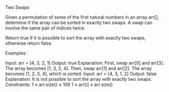 Two Swaps

Given a permutation of some of the first natural numbers in an array arr[], determine if the array can be sorted in exactly two swaps. A swap can involve the same pair of indices twice.

Return true if it is possible to sort the array with exactly two swaps, otherwise return false.

Examples:

Input: arr = [4, 3, 2, 1]
Output: true
Explanation: First, swap arr[0] and arr[3]. The array becomes [1, 3, 2, 4]. Then, swap arr[1] and arr[2]. The array becomes [1, 2, 3, 4], which is sorted.
Input: arr = [4, 3, 1, 2]
Output: false
Explanation: It is not possible to sort the array with exactly two swaps.
Constraints:
1 ≤ arr.size() ≤ 106
1 ≤ arr[i] ≤ arr.size()

